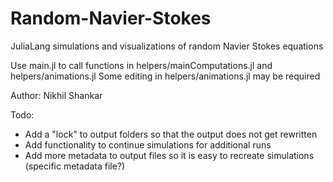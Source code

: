 # Random-Navier-Stokes
JuliaLang simulations and visualizations of random Navier Stokes equations

Use main.jl to call functions in helpers/mainComputations.jl and helpers/animations.jl
Some editing in helpers/animations.jl may be required

Author: Nikhil Shankar

Todo:
- Add a "lock" to output folders so that the output does not get rewritten
- Add functionality to continue simulations for additional runs
- Add more metadata to output files so it is easy to recreate simulations (specific metadata file?)